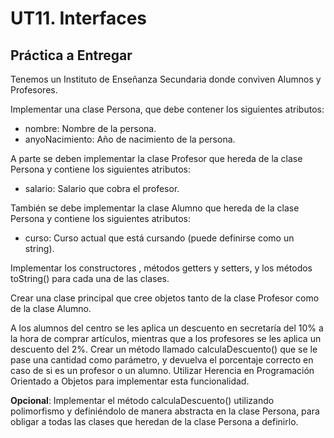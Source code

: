 # UT11. Interfaces

## Práctica a Entregar

Tenemos un Instituto de Enseñanza Secundaria donde conviven Alumnos y Profesores.

Implementar una clase Persona, que debe contener los siguientes atributos:

* nombre: Nombre de la persona.
* anyoNacimiento: Año de nacimiento de la persona.

A parte se deben implementar la clase Profesor que hereda de la clase Persona y contiene los siguientes atributos:

* salario: Salario que cobra el profesor.

También se debe implementar la clase Alumno que hereda de la clase Persona y contiene los siguientes atributos:

* curso: Curso actual que está cursando (puede definirse como un string).

Implementar los constructores , métodos getters y setters, y los métodos toString() para cada una de las clases.

Crear una clase principal que cree objetos tanto de la clase Profesor como de la clase Alumno.

A los alumnos del centro se les aplica un descuento en secretaría del 10% a la hora de comprar artículos, mientras que a los profesores se les aplica un descuento del 2%. Crear un método llamado calculaDescuento() que se le pase una cantidad como parámetro, y devuelva el porcentaje correcto en caso de si es un profesor o un alumno. Utilizar Herencia en Programación Orientado a Objetos para implementar esta funcionalidad.

__Opcional__: Implementar el método calculaDescuento() utilizando polimorfismo y definiéndolo de manera abstracta en la clase Persona, para obligar a todas las clases que heredan de la clase Persona a definirlo.